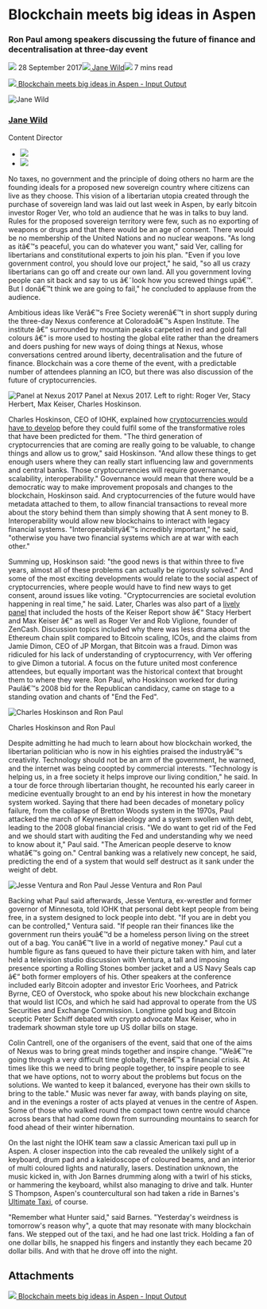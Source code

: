 # Blockchain meets big ideas in Aspen
### **Ron Paul among speakers discussing the future of finance and decentralisation at three-day event**
![](img/2017-09-28-blockchain-meets-big-ideas-in-aspen.002.png) 28 September 2017![](img/2017-09-28-blockchain-meets-big-ideas-in-aspen.002.png)[ Jane Wild](/en/blog/authors/jane-wild/page-1/)![](img/2017-09-28-blockchain-meets-big-ideas-in-aspen.003.png) 7 mins read

![](img/2017-09-28-blockchain-meets-big-ideas-in-aspen.004.png)[ Blockchain meets big ideas in Aspen - Input Output](https://ucarecdn.com/cd0a4e13-a74d-4d86-a329-3343189f5868/-/inline/yes/ "Blockchain meets big ideas in Aspen - Input Output")

![Jane Wild](img/2017-09-28-blockchain-meets-big-ideas-in-aspen.005.png)[](/en/blog/authors/jane-wild/page-1/)
### [**Jane Wild**](/en/blog/authors/jane-wild/page-1/)
Content Director

- ![](img/2017-09-28-blockchain-meets-big-ideas-in-aspen.006.png)[](https://www.linkedin.com/in/jane-wild-7898389 "LinkedIn")
- ![](img/2017-09-28-blockchain-meets-big-ideas-in-aspen.007.png)[](https://twitter.com/jane_wild_ "Twitter")

No taxes, no government and the principle of doing others no harm are the founding ideals for a proposed new sovereign country where citizens can live as they choose. This vision of a libertarian utopia created through the purchase of sovereign land was laid out last week in Aspen, by early bitcoin investor Roger Ver, who told an audience that he was in talks to buy land. Rules for the proposed sovereign territory were few, such as no exporting of weapons or drugs and that there would be an age of consent. There would be no membership of the United Nations and no nuclear weapons. "As long as itâ€™s peaceful, you can do whatever you want," said Ver, calling for libertarians and constitutional experts to join his plan. "Even if you love government control, you should love our project," he said, "so all us crazy libertarians can go off and create our own land. All you government loving people can sit back and say to us â€˜look how you screwed things upâ€™. But I donâ€™t think we are going to fail," he concluded to applause from the audience.

Ambitious ideas like Verâ€™s Free Society werenâ€™t in short supply during the three-day Nexus conference at Coloradoâ€™s Aspen Institute. The institute â€“ surrounded by mountain peaks carpeted in red and gold fall colours â€“ is more used to hosting the global elite rather than the dreamers and doers pushing for new ways of doing things at Nexus, whose conversations centred around liberty, decentralisation and the future of finance. Blockchain was a core theme of the event, with a predictable number of attendees planning an ICO, but there was also discussion of the future of cryptocurrencies.

![Panel at Nexus 2017](img/2017-09-28-blockchain-meets-big-ideas-in-aspen.008.jpeg) Panel at Nexus 2017. Left to right: Roger Ver, Stacy Herbert, Max Keiser, Charles Hoskinson.

Charles Hoskinson, CEO of IOHK, explained how [cryptocurrencies would have to develop](https://www.youtube.com/watch?v=n1fNLSjAgHg "Charles Hoskinson talk at Nexus 2017, IOHK YouTube") before they could fulfil some of the transformative roles that have been predicted for them. "The third generation of cryptocurrencies that are coming are really going to be valuable, to change things and allow us to grow," said Hoskinson. "And allow these things to get enough users where they can really start influencing law and governments and central banks. Those cryptocurrencies will require governance, scalability, interoperability." Governance would mean that there would be a democratic way to make improvement proposals and changes to the blockchain, Hoskinson said. And cryptocurrencies of the future would have metadata attached to them, to allow financial transactions to reveal more about the story behind them than simply showing that A sent money to B. Interoperability would allow new blockchains to interact with legacy financial systems. "Interoperabilityâ€™s incredibly important," he said, "otherwise you have two financial systems which are at war with each other."

Summing up, Hoskinson said: "the good news is that within three to five years, almost all of these problems can actually be rigorously solved." And some of the most exciting developments would relate to the social aspect of cryptocurrencies, where people would have to find new ways to get consent, around issues like voting. "Cryptocurrencies are societal evolution happening in real time," he said. Later, Charles was also part of a [lively panel](https://www.youtube.com/watch?v=wB5lKhN4uoY "Panel discussion at Nexus, IOHK YouTube") that included the hosts of the Keiser Report show â€“ Stacy Herbert and Max Keiser â€“ as well as Roger Ver and Rob Viglione, founder of ZenCash. Discussion topics included why there was less drama about the Ethereum chain split compared to Bitcoin scaling, ICOs, and the claims from Jamie Dimon, CEO of JP Morgan, that Bitcoin was a fraud. Dimon was ridiculed for his lack of understanding of cryptocurrency, with Ver offering to give Dimon a tutorial. A focus on the future united most conference attendees, but equally important was the historical context that brought them to where they were. Ron Paul, who Hoskinson worked for during Paulâ€™s 2008 bid for the Republican candidacy, came on stage to a standing ovation and chants of "End the Fed".

![Charles Hoskinson and Ron Paul](img/2017-09-28-blockchain-meets-big-ideas-in-aspen.009.jpeg) 

Charles Hoskinson and Ron Paul

Despite admitting he had much to learn about how blockchain worked, the libertarian politician who is now in his eighties praised the industryâ€™s creativity. Technology should not be an arm of the government, he warned, and the internet was being coopted by commercial interests. "Technology is helping us, in a free society it helps improve our living condition," he said. In a tour de force through libertarian thought, he recounted his early career in medicine eventually brought to an end by his interest in how the monetary system worked. Saying that there had been decades of monetary policy failure, from the collapse of Bretton Woods system in the 1970s, Paul attacked the march of Keynesian ideology and a system swollen with debt, leading to the 2008 global financial crisis. "We do want to get rid of the Fed and we should start with auditing the Fed and understanding why we need to know about it," Paul said. "The American people deserve to know whatâ€™s going on." Central banking was a relatively new concept, he said, predicting the end of a system that would self destruct as it sank under the weight of debt.

![Jesse Ventura and Ron Paul](img/2017-09-28-blockchain-meets-big-ideas-in-aspen.008.jpeg) Jesse Ventura and Ron Paul

Backing what Paul said afterwards, Jesse Ventura, ex-wrestler and former governor of Minnesota, told IOHK that personal debt kept people from being free, in a system designed to lock people into debt. "If you are in debt you can be controlled," Ventura said. "If people ran their finances like the government run theirs youâ€™d be a homeless person living on the street out of a bag. You canâ€™t live in a world of negative money." Paul cut a humble figure as fans queued to have their picture taken with him, and later held a television studio discussion with Ventura, a tall and imposing presence sporting a Rolling Stones bomber jacket and a US Navy Seals cap â€“ both former employers of his. Other speakers at the conference included early Bitcoin adopter and investor Eric Voorhees, and Patrick Byrne, CEO of Overstock, who spoke about his new blockchain exchange that would list ICOs, and which he said had approval to operate from the US Securities and Exchange Commission. Longtime gold bug and Bitcoin sceptic Peter Schiff debated with crypto advocate Max Keiser, who in trademark showman style tore up US dollar bills on stage.

Colin Cantrell, one of the organisers of the event, said that one of the aims of Nexus was to bring great minds together and inspire change. "Weâ€™re going through a very difficult time globally, thereâ€™s a financial crisis. At times like this we need to bring people together, to inspire people to see that we have options, not to worry about the problems but focus on the solutions. We wanted to keep it balanced, everyone has their own skills to bring to the table." Music was never far away, with bands playing on site, and in the evenings a roster of acts played at venues in the centre of Aspen. Some of those who walked round the compact town centre would chance across bears that had come down from surrounding mountains to search for food ahead of their winter hibernation.

On the last night the IOHK team saw a classic American taxi pull up in Aspen. A closer inspection into the cab revealed the unlikely sight of a keyboard, drum pad and a kaleidoscope of coloured beams, and an interior of multi coloured lights and naturally, lasers. Destination unknown, the music kicked in, with Jon Barnes drumming along with a twirl of his sticks, or hammering the keyboard, whilst also managing to drive and talk. Hunter S Thompson, Aspen's countercultural son had taken a ride in Barnes's [Ultimate Taxi](http://www.ultimatetaxi.com/ "Ultimate Taxi, Aspen"), of course.

"Remember what Hunter said," said Barnes. "Yesterday's weirdness is tomorrow's reason why", a quote that may resonate with many blockchain fans. We stepped out of the taxi, and he had one last trick. Holding a fan of one dollar bills, he snapped his fingers and instantly they each became 20 dollar bills. And with that he drove off into the night.
## **Attachments**
![](img/2017-09-28-blockchain-meets-big-ideas-in-aspen.004.png)[ Blockchain meets big ideas in Aspen - Input Output](https://ucarecdn.com/cd0a4e13-a74d-4d86-a329-3343189f5868/-/inline/yes/ "Blockchain meets big ideas in Aspen - Input Output")
